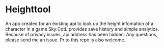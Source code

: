 # Heighttool
An app created for an existing api to look up the height infomation of a character in a game Sky:CotL,provides save history and simple analytics.
Because of privacy issues, api address has been hidden.
Any questions, please send me an issue.
Pr to this repo is also welcome.

